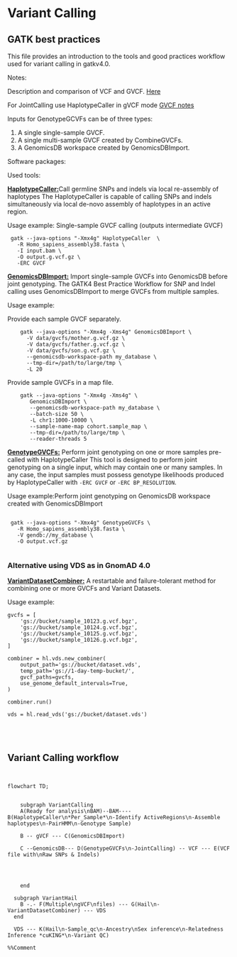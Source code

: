 # Variant Calling

## GATK best practices

This file provides an introduction to the tools and good practices workflow used for variant calling in gatkv4.0.

Notes:

Description and comparison of VCF and GVCF. [ Here](https://gatk.broadinstitute.org/hc/en-us/articles/360035531812-GVCF-Genomic-Variant-Call-Format)

For JointCalling use HaplotypeCaller in gVCF mode [GVCF notes](https://gatk.broadinstitute.org/hc/en-us/articles/360037225632-HaplotypeCaller)

Inputs for GenotypeGCVFs can be of three types:
1) A single single-sample GVCF. 
2) A single multi-sample GVCF created by CombineGVCFs.
3) A GenomicsDB workspace created by GenomicsDBImport. 

Software packages:


Used tools:

[**HaplotypeCaller:**](https://gatk.broadinstitute.org/hc/en-us/articles/360037225632-HaplotypeCaller)Call germline SNPs and indels via local re-assembly of haplotypes
The HaplotypeCaller is capable of calling SNPs and indels simultaneously via local de-novo assembly of haplotypes in an active region.

Usage example: Single-sample GVCF calling (outputs intermediate GVCF)

```
 gatk --java-options "-Xmx4g" HaplotypeCaller  \
   -R Homo_sapiens_assembly38.fasta \
   -I input.bam \
   -O output.g.vcf.gz \
   -ERC GVCF
```

[**GenomicsDBImport:**](https://gatk.broadinstitute.org/hc/en-us/articles/360036883491-GenomicsDBImport) Import single-sample GVCFs into GenomicsDB before joint genotyping.
The GATK4 Best Practice Workflow for SNP and Indel calling uses GenomicsDBImport to merge GVCFs from multiple samples. 

Usage example:

Provide each sample GVCF separately.
```
    gatk --java-options "-Xmx4g -Xms4g" GenomicsDBImport \
      -V data/gvcfs/mother.g.vcf.gz \
      -V data/gvcfs/father.g.vcf.gz \
      -V data/gvcfs/son.g.vcf.gz \
      --genomicsdb-workspace-path my_database \
      --tmp-dir=/path/to/large/tmp \
      -L 20
```
Provide sample GVCFs in a map file.
```
    gatk --java-options "-Xmx4g -Xms4g" \
       GenomicsDBImport \
       --genomicsdb-workspace-path my_database \
       --batch-size 50 \
       -L chr1:1000-10000 \
       --sample-name-map cohort.sample_map \
       --tmp-dir=/path/to/large/tmp \
       --reader-threads 5
```


[**GenotypeGVCFs:**](https://gatk.broadinstitute.org/hc/en-us/articles/360037057852-GenotypeGVCFs)
Perform joint genotyping on one or more samples pre-called with HaplotypeCaller
This tool is designed to perform joint genotyping on a single input, which may contain one or many samples. In any case, the input samples must possess genotype likelihoods produced by HaplotypeCaller with `-ERC GVCF` or `-ERC BP_RESOLUTION`.

Usage example:Perform joint genotyping on GenomicsDB workspace created with GenomicsDBImport  
```

 gatk --java-options "-Xmx4g" GenotypeGVCFs \
   -R Homo_sapiens_assembly38.fasta \
   -V gendb://my_database \
   -O output.vcf.gz
 
```

### Alternative using VDS as in GnomAD 4.0


[**VariantDatasetCombiner:**](https://hail.is/docs/0.2/vds/hail.vds.combiner.VariantDatasetCombiner.html#hail.vds.combiner.VariantDatasetCombiner_) 
A restartable and failure-tolerant method for combining one or more GVCFs and Variant Datasets. 

Usage example:
```
gvcfs = [
    'gs://bucket/sample_10123.g.vcf.bgz',
    'gs://bucket/sample_10124.g.vcf.bgz',
    'gs://bucket/sample_10125.g.vcf.bgz',
    'gs://bucket/sample_10126.g.vcf.bgz',
]

combiner = hl.vds.new_combiner(
    output_path='gs://bucket/dataset.vds',
    temp_path='gs://1-day-temp-bucket/',
    gvcf_paths=gvcfs,
    use_genome_default_intervals=True,
)

combiner.run()

vds = hl.read_vds('gs://bucket/dataset.vds')
```

<br><br>

## Variant Calling workflow

```mermaid


flowchart TD;


    subgraph VariantCalling
    A(Ready for analysis\nBAM)--BAM---- B(HaplotypeCaller\n*Per_Sample*\n-Identify ActiveRegions\n-Assemble haplotypes\n-PairHMM\n-Genotype Sample)
    
    B -- gVCF --- C(GenomicsDBImport) 
    
    C --GenomicsDB--- D(GenotypeGVCFs\n-JointCalling) -- VCF --- E(VCF file with\nRaw SNPs & Indels)

    


    end

  subgraph VariantHail
    B -.- F(Multiple\ngVCF\nfiles) --- G(Hail\n-VariantDatasetCombiner) --- VDS
  end

  VDS --- K(Hail\n-Sample_qc\n-Ancestry\nSex inference\n-Relatedness Inference *cuKING*\n-Variant QC)

%%Comment






```